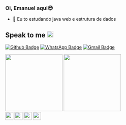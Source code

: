 ### Oi, Emanuel aqui😎
- 🌱 Eu to estudando java web e estrutura de dados
  
## Speak to me  <img height="20px" style="margin-top=20px" src="https://user-images.githubusercontent.com/101946589/234991163-713ba524-6f96-4e95-ae13-d0080ccf52a1.png">
[![Github Badge](https://img.shields.io/badge/GitHub-100000?style=for-the-badge&logo=github&logoColor=white=LINK_GIT)](https://github.com/mano3queijos)
[![WhatsApp Badge](https://img.shields.io/badge/WhatsApp-25D366?style=for-the-badge&logo=whatsapp&logoColor=white&link=LINK_GIT)](https://wa.me/5571983838579)
[![Gmail Badge](https://img.shields.io/badge/Gmail-D14836?style=for-the-badge&logo=gmail&logoColor=white=LINK_GIT)](https://wa.me/5571983838579)


   
   <div>
  
  <a>
    <img height="180em" src="https://github-readme-stats.vercel.app/api?username=mano3queijos&show_icons=true&theme=radical">

  <a>
    <img height="180em" src="https://github-readme-stats.vercel.app/api/top-langs/?username=mano3queijos&langs_count=8&theme=radical">

  <div/>
     
     
   <div>
  
  <a>
    <img align="center" height="25m" src="https://img.shields.io/badge/HTML5-E34F26?style=for-the-badge&logo=html5&logoColor=white">
    <img align="center" height="25m" src="https://img.shields.io/badge/CSS3-1572B6?style=for-the-badge&logo=css3&logoColor=white">
         <img align="center" height="25m" src="https://img.shields.io/badge/Bootstrap-563D7C?style=for-the-badge&logo=bootstrap&logoColor=white">
         <img align="center" height="25m" src="https://img.shields.io/badge/Java-ED8B00?style=for-the-badge&logo=openjdk&logoColor=white">

                                          
                                          


  <div/>
     
    
  


    
<!--
**mno3queijos/mano3queijos** is a ✨ _special_ ✨ repository because its `README.md` (this file) appears on your GitHub profile.

Here are some ideas to get you started:

- 🔭 I’m currently working on ...
- 🌱 I’m currently learning ...
- 👯 I’m looking to collaborate on ...
- 🤔 I’m looking for help with ...
- 💬 Ask me about ...
- 📫 How to reach me: ...
- 😄 Pronouns: ...
- ⚡ Fun fact: ...
-->
